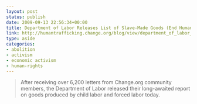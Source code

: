 ```yaml
---
layout: post
status: publish
date: 2009-09-13 22:56:34+00:00
title: Department of Labor Releases List of Slave-Made Goods (End Human Trafficking - Change.org)
link: http://humantrafficking.change.org/blog/view/department_of_labor_releases_list_of_slave-made_goods
type: aside
categories:
- abolition
- activism
- economic activism
- human-rights
---
```


> After receiving over 6,200 letters from Change.org community members, the Department of Labor released their long-awaited report on goods produced by child labor and forced labor today.
